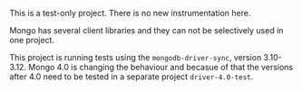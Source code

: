 This is a test-only project. There is no new instrumentation here.

Mongo has several client libraries and they can not be selectively used in one project.

This project is running tests using the `mongodb-driver-sync`, version 3.10-3.12. Mongo 4.0 is changing the behaviour and becasue of that the versions after 4.0 need to be tested in a separate project `driver-4.0-test`.
